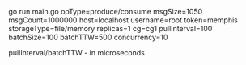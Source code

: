 go run main.go opType=produce/consume msgSize=1050 msgCount=1000000 host=localhost username=root token=memphis storageType=file/memory replicas=1 cg=cg1 pullInterval=100 batchSize=100 batchTTW=500 concurrency=10

pullInterval/batchTTW - in microseconds